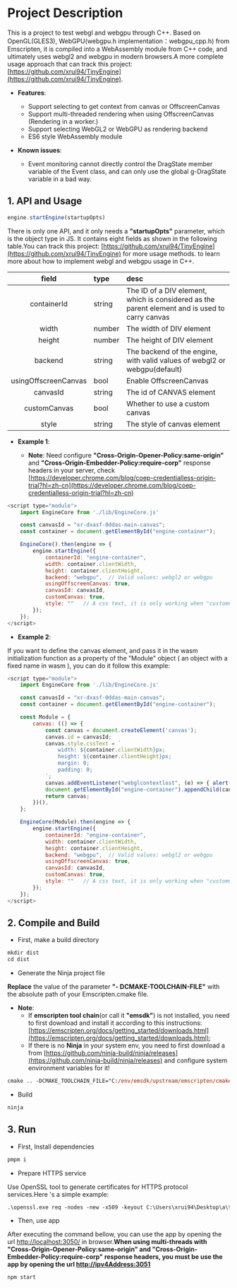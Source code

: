# Project Description

This is a project to test webgl and webgpu through C++. Based on OpenGL(GLES3), WebGPU(webgpu.h implementation：webgpu_cpp.h) from Emscripten, it is compiled into a WebAssembly module from C++ code, and ultimately uses webgl2 and webgpu in modern browsers.A more complete usage approach that can track this project: [https://github.com/xrui94/TinyEngine](https://github.com/xrui94/TinyEngine).

- **Features**:
  - Support selecting to get context from canvas or OffscreenCanvas
  - Support multi-threaded rendering when using OffscreenCanvas (Rendering in a worker.)
  - Support selecting WebGL2 or WebGPU as rendering backend
  - ES6 style WebAssembly module

- **Known issues**:
  - Event monitoring cannot directly control the DragState member variable of the Event class, and can only use the global g-DragState variable in a bad way.

## 1. API and Usage

```js
engine.startEngine(startupOpts)
```

There is only one API, and it only needs a **"startupOpts"** parameter, which is the object type in JS. It contains eight fields as shown in the following table.You can track this project: [https://github.com/xrui94/TinyEngine](https://github.com/xrui94/TinyEngine) for more usage methods. to learn more about how to implement webgl and webgpu usage in C++. 

field|type|desc
:-:|:-|:-
containerId|string|The ID of a DIV element, which is considered as the parent element and is used to carry canvas
width|number|The width of DIV element
height|number|The height of DIV element
backend|string|The backend of the engine, with valid values of webgl2 or webgpu(default)
usingOffscreenCanvas|bool|Enable OffscreenCanvas
canvasId|string|The id of CANVAS element
customCanvas|bool|Whether to use a custom canvas
style|string|The style of canvas element

- **Example 1**:

  - **Note**: Need configure **"Cross-Origin-Opener-Policy:same-origin"** and **"Cross-Origin-Embedder-Policy:require-corp"** response headers in your server, check [https://developer.chrome.com/blog/coep-credentialless-origin-trial?hl=zh-cn](https://developer.chrome.com/blog/coep-credentialless-origin-trial?hl=zh-cn)

```js
<script type="module">
	import EngineCore from './lib/EngineCore.js'

	const canvasId = "xr-dxasf-0ddas-main-canvas";
	const container = document.getElementById("engine-container");

	EngineCore().then(engine => {
		engine.startEngine({
			containerId: "engine-container",
			width: container.clientWidth,
			height: container.clientHeight,
			backend: "webgpu",  // Valid values: webgl2 or webgpu
			usingOffscreenCanvas: true,
			canvasId: canvasId,
			customCanvas: true,
			style: ""   // A css text, it is only working when "customCanvas" is set to false
		});
	});
</script>
```

- **Example 2**:

If you want to define the canvas element, and pass it in the wasm initialization function as a property of the "Module" object ( an object with a fixed name in wasm ), you can do it follow this example:

```js
<script type="module">
	import EngineCore from './lib/EngineCore.js'

	const canvasId = "xr-dxasf-0ddas-main-canvas";
	const container = document.getElementById("engine-container");

	const Module = {
		canvas: (() => {
			const canvas = document.createElement('canvas');
			canvas.id = canvasId;
			canvas.style.cssText = `
				width: ${container.clientWidth}px;
				height: ${container.clientHeight}px;
				margin: 0;
				padding: 0;
			`;
			canvas.addEventListener("webglcontextlost", (e) => { alert('WebGL context lost. You will need to reload the page.'); e.preventDefault(); }, false);
			document.getElementById("engine-container").appendChild(canvas);
			return canvas;
		})(),
	};

	EngineCore(Module).then(engine => {
		engine.startEngine({
			containerId: "engine-container",
			width: container.clientWidth,
			height: container.clientHeight,
			backend: "webgpu",  // Valid values: webgl2 or webgpu
			usingOffscreenCanvas: true,
			canvasId: canvasId,
			customCanvas: true,
			style: ""   // A css text, it is only working when "customCanvas" is set to false
		});
	});
</script>
```

## 2. Compile and Build

- First, make a build directory

```ps
mkdir dist
cd dist
```

- Generate the Ninja project file

**Replace** the value of the parameter **"- DCMAKE-TOOLCHAIN-FILE"** with the absolute path of your Emscripten.cmake file.

- **Note**:
  - If **emscripten tool chain**(or call it **"emsdk"**) is not installed, you need to first download and install it according to this instructions: [https://emscripten.org/docs/getting_started/downloads.html](https://emscripten.org/docs/getting_started/downloads.html);
  - If there is no **Ninja** in your system env, you need to first download a from [https://github.com/ninja-build/ninja/releases](https://github.com/ninja-build/ninja/releases) and configure system environment variables for it!

```ps
cmake .. -DCMAKE_TOOLCHAIN_FILE="C:/env/emsdk/upstream/emscripten/cmake/Modules/Platform/Emscripten.cmake" -G "Ninja"
```

- Build

```ps
ninja
```

## 3. Run

- First, Install dependencies

```ps
pmpm i
```

- Prepare HTTPS service

Use OpenSSL tool to generate certificates for HTTPS protocol services.Here 's a simple example:

```ps
.\openssl.exe req -nodes -new -x509 -keyout C:\Users\xrui94\Desktop\a\test_server.key -out C:\Users\xrui94\Desktop\a\test_server.cert
```

- Then, use app

After executing the command bellow, you can use the app by opening the url [http://localhost:3050/](http://localhost:3050/) in browser.**When using multi-threads with "Cross-Origin-Opener-Policy:same-origin" and "Cross-Origin-Embedder-Policy:require-corp" response headers, you must be use the app by opening the url [http://ipv4Address:3051](http://ipv4Address:3051)**

```ps
npm start
```

